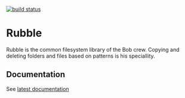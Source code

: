 [![build status][1]][2]

[1]: https://ci.appveyor.com/api/projects/status/github/unic/bob-rubble?svg=true
[2]: https://ci.appveyor.com/api/projects/status/github/unic/bob-rubble

# Rubble

Rubble is the common filesystem library of the Bob crew. Copying and deleting folders and files based on patterns is his speciallity.

## Documentation

See [latest documentation](https://unic.github.io/bob-rubble)
